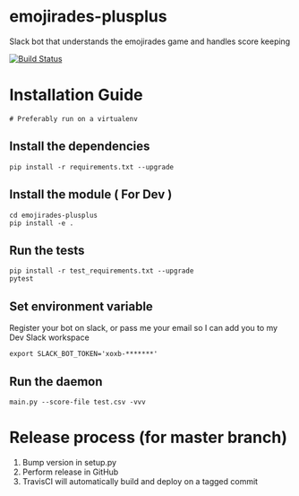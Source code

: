 # emojirades-plusplus
Slack bot that understands the emojirades game and handles score keeping

[![Build Status](https://travis-ci.org/michael-robbins/emojirades-plusplus.svg?branch=master)](https://travis-ci.org/michael-robbins/emojirades-plusplus)

# Installation Guide
`# Preferably run on a virtualenv`

## Install the dependencies
`pip install -r requirements.txt --upgrade`

## Install the module ( For Dev )
```
cd emojirades-plusplus
pip install -e .
```

## Run the tests
```
pip install -r test_requirements.txt --upgrade
pytest
```

## Set environment variable
Register your bot on slack, or pass me your email so I can add you to my Dev Slack workspace

`export SLACK_BOT_TOKEN='xoxb-*******'`

## Run the daemon
`main.py --score-file test.csv -vvv`

# Release process (for master branch)
1. Bump version in setup.py
2. Perform release in GitHub
3. TravisCI will automatically build and deploy on a tagged commit
